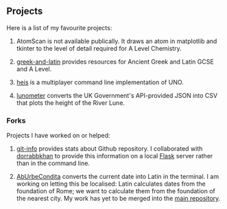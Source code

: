 ## Projects

Here is a list of my favourite projects:

1. AtomScan is not available publically. It draws an atom in matplotlib and tkinter to the level of detail required for A Level Chemistry.

2. [greek-and-latin](https://adoria298.github.io/greek-and-latin) provides resources for Ancient Greek and Latin GCSE and A Level.

3. [heis](https://www.github.com/Adoria298/heis) is a multiplayer command line implementation of UNO.

4. [lunometer](https://www.github.com/Adoria298/lunometer) converts the UK Government's API-provided JSON into CSV that plots the height of the River Lune.

### Forks

Projects I have worked on or helped:

1. [git-info](https://github.com/dorrabbkhan/git-info) provides stats about Github repository. I collaborated with [dorrabbkhan](https://github.com/dorrabbkhan) to provide this information on a local [Flask](https://flask.palletsprojects.com/en/2.0.x/) server rather than in the command line.

2. [AbUrbeCondita](https://github.com/Adoria298/Ab-Urbe-Condita) converts the current date into Latin in the terminal. I am working on letting this be localised: Latin calculates dates from the foundation of Rome; we want to calculate them from the foundation of the nearest city. My work has yet to be merged into the [main repository](https://github.com/tech189/Ab-Urbe-Condita).